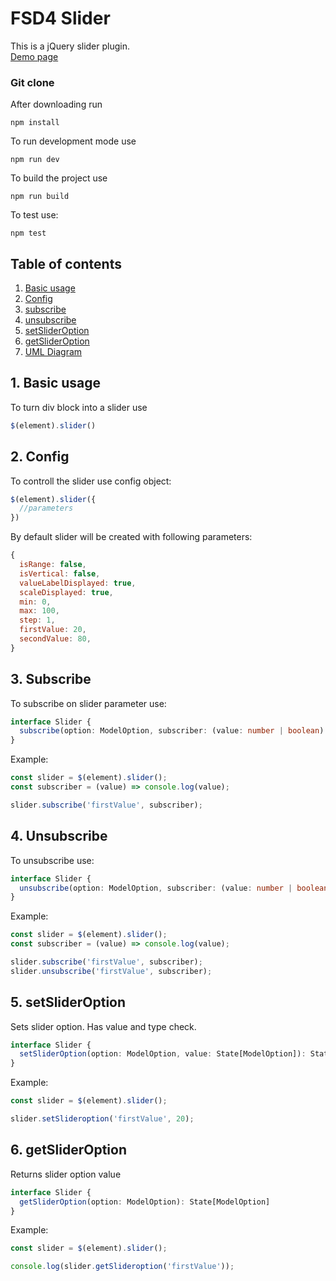 # FSD4 Slider

This is a jQuery slider plugin.  
[Demo page](https://fmvasilenko.github.io/fsd4-slider/)  
  
### Git clone
After downloading run
```
npm install
```

To run development mode use
```
npm run dev
```

To build the project use
```
npm run build
```

To test use:
```
npm test
```

## Table of contents

1. [Basic usage](#basicUsage)
2. [Config](#config)
3. [subscribe](#subscribe)
4. [unsubscribe](#unsubscribe)
5. [setSliderOption](#setslideroption)
6. [getSliderOption](#getslideroption)
7. [UML Diagram](https://drive.google.com/file/d/1wYxhYIeVi5hJ0HeJ9hWspLYtM8TY3cw2/view?usp=sharing)


<a name="basicUsage"></a>

## 1. Basic usage

To turn div block into a slider use 
```js
$(element).slider()
```

<a name="config"></a>

## 2. Config

To controll the slider use config object:
```js
$(element).slider({
  //parameters
})
```

By default slider will be created with following parameters:
```js
{
  isRange: false,
  isVertical: false,
  valueLabelDisplayed: true,
  scaleDisplayed: true,
  min: 0,
  max: 100,
  step: 1,
  firstValue: 20,
  secondValue: 80,
}
```

<a name="subscribe"></a>

## 3. Subscribe

To subscribe on slider parameter use:
```ts
interface Slider {
  subscribe(option: ModelOption, subscriber: (value: number | boolean) => void)
}
```

Example:
```ts
const slider = $(element).slider();
const subscriber = (value) => console.log(value);

slider.subscribe('firstValue', subscriber);
```

<a name="unsubscribe"></a>

## 4. Unsubscribe

To unsubscribe use:
```ts
interface Slider {
  unsubscribe(option: ModelOption, subscriber: (value: number | boolean) => void)
}
```

Example:
```ts
const slider = $(element).slider();
const subscriber = (value) => console.log(value);

slider.subscribe('firstValue', subscriber);
slider.unsubscribe('firstValue', subscriber);
```

<a name="setslideroption"></a>

## 5. setSliderOption

Sets slider option. Has value and type check.
```ts
interface Slider {
  setSliderOption(option: ModelOption, value: State[ModelOption]): State[ModelOption]
}
```

Example:
```ts
const slider = $(element).slider();

slider.setSlideroption('firstValue', 20);
```

<a name="getslideroption"></a>

## 6. getSliderOption

Returns slider option value
```ts
interface Slider {
  getSliderOption(option: ModelOption): State[ModelOption]
}
```

Example:
```ts
const slider = $(element).slider();

console.log(slider.getSlideroption('firstValue'));
```
